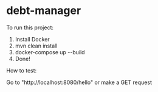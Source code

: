 # debt-manager

To run this project:

1. Install Docker
3. mvn clean install
4. docker-compose up --build
4. Done!

How to test:

Go to "http://localhost:8080/hello" or make a GET request 